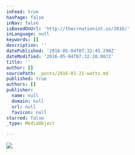 ```yaml
---
inFeed: true
hasPage: false
inNav: false
isBasedOnUrl: 'http://thecreationist.us/2016/'
inLanguage: null
keywords: []
description: ''
datePublished: '2016-05-04T07:32:45.290Z'
dateModified: '2016-05-04T07:32:20.007Z'
title: ''
author: []
sourcePath: _posts/2016-01-21-watts.md
published: true
authors: []
publisher:
  name: null
  domain: null
  url: null
  favicon: null
starred: false
_type: MediaObject

---
```

![](https://the-grid-user-content.s3-us-west-2.amazonaws.com/a28b2161-e153-462e-88d1-719aeaec3984.jpg)